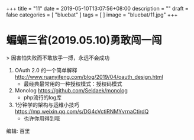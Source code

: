 +++
title = "11"
date = 2019-05-10T13:07:56+08:00
description = ""
draft = false
categories = [
    "bluebat"
]
tags = [
]
image = "bluebat/11.jpg"
+++

# 蝙蝠三省(2019.05.10)勇敢闯一闯
&gt; 因害怕失败而不敢放手一搏，永远不会成功

1. OAuth 2.0 的一个简单解释 http://www.ruanyifeng.com/blog/2019/04/oauth_design.html
    - 最经典最常用的一种授权模式：授权码模式
2. Monolog https://github.com/Seldaek/monolog
    - php流行的log库
3. 1分钟学的架构与运维小技巧 https://mp.weixin.qq.com/s/DG4cVctiRNMYvrnaCtirdQ
    - 也许你用得到哦

编辑: 百里